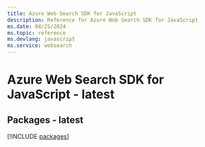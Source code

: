 ```yaml
---
title: Azure Web Search SDK for JavaScript
description: Reference for Azure Web Search SDK for JavaScript
ms.date: 04/25/2024
ms.topic: reference
ms.devlang: javascript
ms.service: websearch
---
```

# Azure Web Search SDK for JavaScript - latest
## Packages - latest
[!INCLUDE [packages](web-search-index.md)]